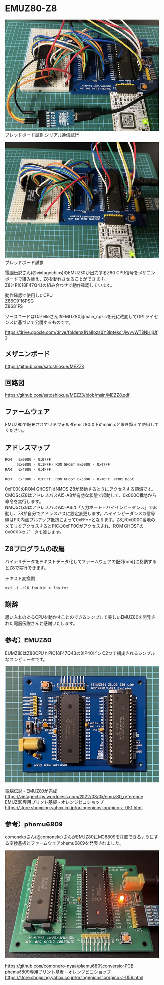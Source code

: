 # EMUZ80-Z8

![Z8 Prototype2](https://github.com/satoshiokue/EMUZ80-Z8/blob/main/imgs/IMG_1499.jpeg)  
ブレッドボード試作 シリアル通信試行

![Z8 Prototype](https://github.com/satoshiokue/EMUZ80-Z8/blob/main/imgs/IMG_1497.jpeg)  
ブレッドボード試作

電脳伝説さん(@vintagechips)のEMUZ80が出力するZ80 CPU信号をメザニンボードで組み替え、Z8を動作させることができます。  
Z8とPIC18F47Q43の組み合わせで動作確認しています。

動作確認で使用したCPU  
Z86C9116PSG  
Z8681PS

ソースコードはGazelleさんのEMUZ80用main_cpz.cを元に改変してGPLライセンスに基づいて公開するものです。

https://drive.google.com/drive/folders/1NaIIpzsUY3lptekcrJjwyvWTBNHIjUf1

## メザニンボード
https://github.com/satoshiokue/MEZZ8

## 回路図
https://github.com/satoshiokue/MEZZ8/blob/main/MEZZ8.pdf

## ファームウェア

EMUZ80で配布されているフォルダemuz80.X下のmain.cと置き換えて使用してください。

## アドレスマップ
```
ROM   0x0000 - 0x07FF
     (0x0800 - 0x1FFF) ROM GHOST 0x0000 - 0x07FF
RAM   0x4000 - 0x4FFF  

ROM   0xF000 - 0xFFFF  ROM GHOST 0x0000 - 0x00FF :NMOS Boot
```

0xF000のROM GHOSTはNMOS Z8が起動するときにアクセスする領域です。  
CMOSのZ8はアドレスバスA15-A8が有効な状態で起動して、0x000C番地から命令を実行します。  
NMOSのZ8はアドレスバスA15-A8は「入力ポート・ハイインピーダンス」で起動し、Z8が自分でアドレスバスに設定変更します。ハイインピーダンスの信号線はPIC内蔵プルアップ抵抗によって0xFF**となります。Z8が0x000C番地のメモリをアクセスするとPICの0xFF0Cがアクセスされ、ROM GHOSTの0x000Cのデータを渡します。

## Z8プログラムの改編
バイナリデータをテキストデータ化してファームウェアの配列rom[]に格納するとZ8で実行できます。

テキスト変換例
```
xxd -i -c16 foo.bin > foo.txt
```

## 謝辞
思い入れのあるCPUを動かすことのできるシンプルで美しいEMUZ80を開発された電脳伝説さんに感謝いたします。

## 参考）EMUZ80
EUMZ80はZ80CPUとPIC18F47Q43のDIP40ピンIC2つで構成されるシンプルなコンピュータです。

![EMUZ80](https://github.com/satoshiokue/EMUZ80-6502/blob/main/imgs/IMG_Z80.jpeg)

電脳伝説 - EMUZ80が完成  
https://vintagechips.wordpress.com/2022/03/05/emuz80_reference  
EMUZ80専用プリント基板 - オレンジピコショップ  
https://store.shopping.yahoo.co.jp/orangepicoshop/pico-a-051.html

## 参考）phemu6809
comonekoさん(@comoneko)さんがEMUZ80にMC6809を搭載できるようにする変換基板とファームウェアphemu6809を発表されました。

![phemu6809](https://github.com/satoshiokue/EMUZ80-6502/blob/main/imgs/IMG_6809.jpeg)

https://github.com/comoneko-nyaa/phemu6809conversionPCB  
phemu6809専用プリント基板 - オレンジピコショップ  
https://store.shopping.yahoo.co.jp/orangepicoshop/pico-a-056.html
